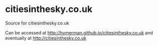 citiesinthesky.co.uk
========================

Source for citiesinthesky.co.uk

Can be accessed at http://hymerman.github.io/citiesinthesky.co.uk and eventually at http://citiesinthesky.co.uk
